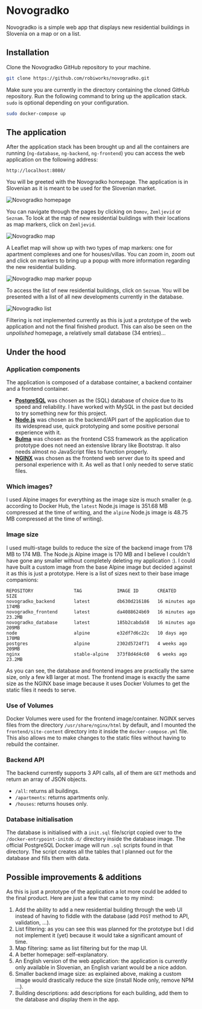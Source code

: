 # Novogradko

Novogradko is a simple web app that displays new residential buildings in Slovenia on a map or on a list.

## Installation

Clone the Novogradko GitHub repository to your machine.

```bash
git clone https://github.com/robiworks/novogradko.git
```

Make sure you are currently in the directory containing the cloned GitHub repository.
Run the following command to bring up the application stack. `sudo` is optional depending on your configuration.

```bash
sudo docker-compose up
```

## The application

After the application stack has been brought up and all the containers are running (`ng-database`, `ng-backend`, `ng-frontend`) you can access the web application on the following address:

```
http://localhost:8080/
```

You will be greeted with the Novogradko homepage. The application is in Slovenian as it is meant to be used for the Slovenian market.

![Novogradko homepage](https://i.imgur.com/fFS8Fl8.png)

You can navigate through the pages by clicking on `Domov`, `Zemljevid` or `Seznam`. To look at the map of new residential buildings with their locations as map markers, click on `Zemljevid`.

![Novogradko map](https://i.imgur.com/KJiIZ5t.png)

A Leaflet map will show up with two types of map markers: one for apartment complexes and one for houses/villas. You can zoom in, zoom out and click on markers to bring up a popup with more information regarding the new residential building.

![Novogradko map marker popup](https://i.imgur.com/gVscLDY.png)

To access the list of new residential buildings, click on `Seznam`. You will be presented with a list of all new developments currently in the database.

![Novogradko list](https://i.imgur.com/OO53SFs.png)

Filtering is not implemented currently as this is just a prototype of the web application and not the final finished product. This can also be seen on the *unpolished* homepage, a relatively small database (34 entries)...

## Under the hood

### Application components

The application is composed of a database container, a backend container and a frontend container.

- **[PostgreSQL](https://www.postgresql.org/)** was chosen as the (SQL) database of choice due to its speed and reliability. I have worked with MySQL in the past but decided to try something new for this project.
- **[Node.js](https://nodejs.org/en/)** was chosen as the backend/API part of the application due to its widespread use, quick prototyping and some positive personal experience with it.
- **[Bulma](https://bulma.io/)** was chosen as the frontend CSS framework as the application prototype does not need an extensive library like Bootstrap. It also needs almost no JavaScript files to function properly.
- **[NGINX](https://www.nginx.com/)** was chosen as the frontend web server due to its speed and personal experience with it. As well as that I only needed to serve static files.

### Which images?

I used Alpine images for everything as the image size is much smaller (e.g. according to Docker Hub, the `latest` Node.js image is 351.68 MB compressed at the time of writing, and the `alpine` Node.js image is 48.75 MB compressed at the time of writing).

### Image size

I used multi-stage builds to reduce the size of the backend image from 178 MB to 174 MB. The Node.js Alpine image is 170 MB and I believe I couldn't have gone any smaller without completely deleting my application :). I could have built a custom image from the base Alpine image but decided against it as this is just a prototype. Here is a list of sizes next to their base image companions:

```
REPOSITORY               TAG             IMAGE ID       CREATED          SIZE
novogradko_backend       latest          db630d216186   16 minutes ago   174MB
novogradko_frontend      latest          da4088624b69   16 minutes ago   23.2MB
novogradko_database      latest          185b2cabda58   16 minutes ago   209MB
node                     alpine          e32df7d6c22c   10 days ago      170MB
postgres                 alpine          2302d5724f71   4 weeks ago      209MB
nginx                    stable-alpine   373f8d4d4c60   6 weeks ago      23.2MB
```

As you can see, the database and frontend images are practically the same size, only a few kB larger at most. The frontend image is exactly the same size as the NGINX base image because it uses Docker Volumes to get the static files it needs to serve.

### Use of Volumes

Docker Volumes were used for the frontend image/container. NGINX serves files from the directory `/usr/share/nginx/html` by default, and I mounted the `frontend/site-content` directory into it inside the `docker-compose.yml` file. This also allows me to make changes to the static files without having to rebuild the container.

### Backend API

The backend currently supports 3 API calls, all of them are `GET` methods and return an array of JSON objects.
- `/all`: returns all buildings.
- `/apartments`: returns apartments only.
- `/houses`: returns houses only.

### Database initialisation

The database is initialised with a `init.sql` file/script copied over to the `/docker-entrypoint-initdb.d/` directory inside the database image. The official PostgreSQL Docker image will run `.sql` scripts found in that directory. The script creates all the tables that I planned out for the database and fills them with data.

## Possible improvements & additions

As this is just a prototype of the application a lot more could be added to the final product. Here are just a few that came to my mind:

1. Add the ability to add a new residential building through the web UI instead of having to fiddle with the database (add `POST` method to API, validation, ...).
2. List filtering: as you can see this was planned for the prototype but I did not implement it (yet) because it would take a significant amount of time.
3. Map filtering: same as list filtering but for the map UI.
4. A better homepage: self-explanatory.
5. An English version of the web application: the application is currently only available in Slovenian, an English variant would be a nice addon.
6. Smaller backend image size: as explained above, making a custom image would drastically reduce the size (install Node only, remove NPM ...).
7. Building descriptions: add descriptions for each building, add them to the database and display them in the app.